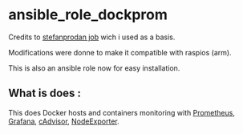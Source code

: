 # ansible_role_dockprom

Credits to [stefanprodan job](https://github.com/stefanprodan/dockprom) wich i used as a basis.


Modifications were donne to make it compatible with raspios (arm).

This is also an ansible role now for easy installation.

## What is does :

This does Docker hosts and containers monitoring with [Prometheus](https://prometheus.io/), [Grafana](http://grafana.org/), [cAdvisor](https://github.com/google/cadvisor),
[NodeExporter](https://github.com/prometheus/node_exporter).
